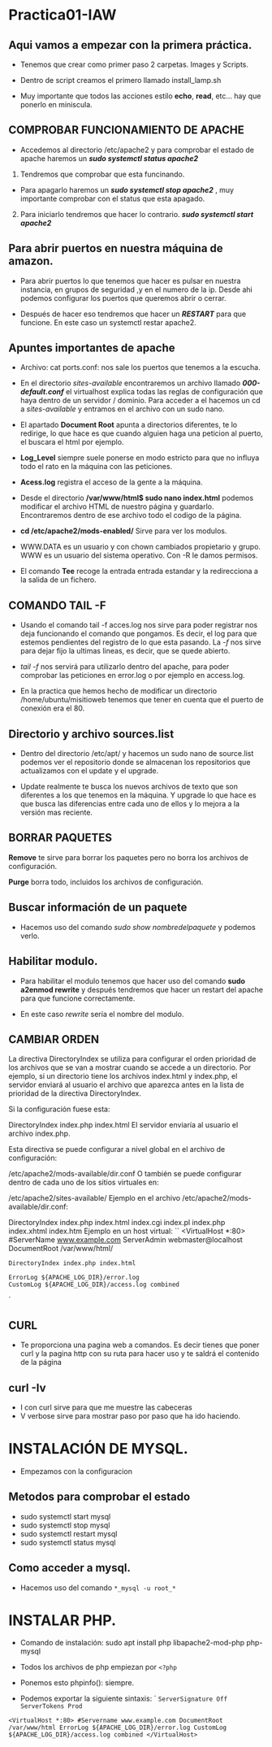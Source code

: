 # Practica01-IAW

## Aqui vamos a empezar con la primera práctica.

- Tenemos que crear como primer paso 2 carpetas. Images y Scripts.

- Dentro de script creamos el primero llamado install_lamp.sh

- Muy importante que todos las acciones estilo **echo**, **read**, etc... hay que ponerlo en miniscula.



## COMPROBAR FUNCIONAMIENTO DE APACHE

- Accedemos al directorio /etc/apache2 y para comprobar el estado de apache haremos un **_sudo systemctl status apache2_** 

1. Tendremos que comprobar que esta funcinando.

- Para apagarlo haremos un **_sudo systemctl stop apache2_** , muy importante comprobar con el status que esta apagado.

2. Para iniciarlo tendremos que hacer lo contrario. **_sudo systemctl start apache2_**


## Para abrir puertos en nuestra máquina de amazon.
- Para abrir puertos lo que tenemos que hacer es pulsar en nuestra instancia, en grupos de seguridad ,y en el numero de la ip. Desde ahi podemos configurar los puertos que queremos abrir o cerrar.

- Después de hacer eso tendremos que hacer un **_RESTART_** para que funcione. En este caso un systemctl restar apache2.
## Apuntes importantes de apache
- Archivo:  cat ports.conf: nos sale los puertos que tenemos a la escucha.

- En el directorio _sites-available_ encontraremos un archivo llamado **_000-default.conf_** el virtualhost explica todas las reglas de configuración que haya dentro de un servidor / dominio. Para acceder a el hacemos un cd a _sites-available_ y entramos en el archivo con un sudo nano.

- El apartado **Document Root** apunta a directorios diferentes, te lo redirige, lo que hace es que cuando alguien haga una peticion al puerto, el buscara el html por ejemplo.

- **Log_Level** siempre suele ponerse en modo estricto para que no influya todo el rato en la máquina con las peticiones.

- **Acess.log** registra el acceso de la gente a la máquina.

- Desde el directorio **/var/www/html$  sudo nano index.html** podemos modificar el archivo HTML de nuestro página y guardarlo. Encontraremos dentro de ese archivo todo el codigo de la página.

- **cd /etc/apache2/mods-enabled/** Sirve para ver los modulos.


- WWW.DATA es un usuario y con chown cambiados propietario y grupo. WWW es un usuario del sistema operativo. Con -R le damos permisos.

- El comando **Tee** recoge la entrada entrada estandar y la redirecciona a la salida de un fichero.


## COMANDO TAIL -F
- Usando el comando tail -f acces.log nos sirve para poder registrar nos deja funcionando el comando que pongamos. Es decir, el log para que estemos pendientes del registro de lo que esta pasando. La *-f* nos sirve para dejar fijo la ultimas lineas, es decir, que se quede abierto.

- _tail -f_ nos servirá para utilizarlo dentro del apache, para poder comprobar las peticiones en error.log o por ejemplo en access.log.

- En la practica que hemos hecho de modificar un directorio /home/ubuntu/misitioweb tenemos que tener en cuenta que el puerto de conexión era el 80.


## Directorio y archivo sources.list
- Dentro del directorio /etc/apt/ y hacemos un sudo nano de source.list podemos ver el repositorio donde se almacenan los repositorios que actualizamos con el update y el upgrade.

- Update realmente te busca los nuevos archivos de texto que son diferentes a los que tenemos en la máquina. Y upgrade lo que hace es que busca las diferencias entre cada uno de ellos y lo mejora a la versión mas reciente.

## BORRAR PAQUETES

**Remove** te sirve para borrar los paquetes pero no borra los archivos de configuración.

**Purge** borra todo, incluidos los archivos de configuración.


## Buscar información de un paquete

- Hacemos uso del comando *_sudo show nombredelpaquete_* y podemos verlo.

## Habilitar modulo.
- Para habilitar el modulo tenemos que hacer uso del comando  **sudo a2enmod rewrite** y después tendremos que hacer un restart del apache para que funcione correctamente. 

- En este caso *rewrite* sería el nombre del modulo.

## CAMBIAR ORDEN
La directiva DirectoryIndex se utiliza para configurar el orden prioridad de los archivos que se van a mostrar cuando se accede a un directorio. Por ejemplo, si un directorio tiene los archivos index.html y index.php, el servidor enviará al usuario el archivo que aparezca antes en la lista de prioridad de la directiva DirectoryIndex.

Si la configuración fuese esta:

DirectoryIndex index.php index.html
El servidor enviaría al usuario el archivo index.php.

Esta directiva se puede configurar a nivel global en el archivo de configuración:

/etc/apache2/mods-available/dir.conf
O también se puede configurar dentro de cada uno de los sitios virtuales en:

/etc/apache2/sites-available/
Ejemplo en el archivo /etc/apache2/mods-available/dir.conf:

DirectoryIndex index.php index.html index.cgi index.pl index.php index.xhtml index.htm
Ejemplo en un host virtual:
``
<VirtualHost *:80>
    #ServerName www.example.com
    ServerAdmin webmaster@localhost
    DocumentRoot /var/www/html/

    DirectoryIndex index.php index.html

    ErrorLog ${APACHE_LOG_DIR}/error.log
    CustomLog ${APACHE_LOG_DIR}/access.log combined
</VirtualHost>
`

## CURL

- Te proporciona una pagina web a comandos. Es decir tienes que poner curl y la pagina http con su ruta para hacer uso y te saldrá el contenido de la página

## curl -Iv

- I con curl sirve para que me muestre las cabeceras
- V verbose sirve para mostrar paso por paso que ha ido haciendo.

# INSTALACIÓN DE MYSQL.

- Empezamos con la configuracion

## Metodos para comprobar el estado
- sudo systemctl start mysql
- sudo systemctl stop mysql
- sudo systemctl restart mysql
- sudo systemctl status mysql

## Como acceder a mysql.

- Hacemos uso del comando `*_mysql -u root_*`

# INSTALAR PHP.

- Comando de instalación: sudo apt install php libapache2-mod-php php-mysql

- Todos los archivos de php empiezan por `<?php`

- Ponemos esto phpinfo(): siempre.

- Podemos exportar la siguiente sintaxis: 
 ´
`ServerSignature Off     
ServerTokens Prod`

 `
 <VirtualHost *:80>
    #Servername www.example.com
    DocumentRoot /var/www/html
    ErrorLog ${APACHE_LOG_DIR}/error.log
    CustomLog ${APACHE_LOG_DIR}/access.log combined
</VirtualHost> 
`



